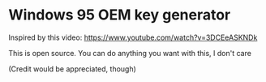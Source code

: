 # Windows 95 OEM key generator

Inspired by this video: https://www.youtube.com/watch?v=3DCEeASKNDk

This is open source. You can do anything you want with this, I don't care

(Credit would be appreciated, though)
